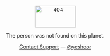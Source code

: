 <div align="center">
  <p><img width="112" height="60" alt="404" src="https://user-images.githubusercontent.com/5457539/102688484-49492980-423a-11eb-93d4-d917655f3c40.png"></p>
  <p>The person was not found on this planet.</p>
  <p>
    <a href="https://kiteretz.com/about/">Contact Support</a>
    —
    <a href="https://twitter.com/yeshoor">@yeshoor</a>
  </p>
</div>
